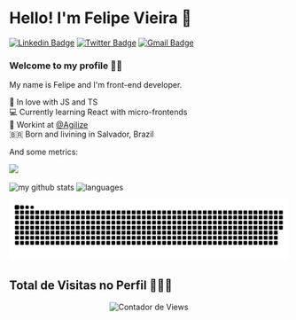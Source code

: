 # Hello! I'm Felipe Vieira 👋

[![Linkedin Badge](https://img.shields.io/badge/-LinkedIn-blue?style=flat-square&logo=Linkedin&logoColor=white&link=https://www.linkedin.com/in/felipe-vieira-a6983513a/)](https://www.linkedin.com/in/felipe-vieira-a6983513a/)
[![Twitter Badge](https://img.shields.io/badge/-Twitter-1ca0f1?style=flat-square&labelColor=1ca0f1&logo=twitter&logoColor=white&link=https://twitter.com/felipe_vlima)](https://twitter.com/felipe_vlima)
[![Gmail Badge](https://img.shields.io/badge/-Gmail-c14438?style=flat-square&logo=Gmail&logoColor=white&link=mailto:felipe.lima@agilize.com.br)](mailto:felipe.lima@agilize.com.br)

### Welcome to my profile :man_technologist:

My name is Felipe and I'm front-end developer.

 💙  In love with JS and TS<br>
 💻  Currently learning React with micro-frontends<br>
 👾  Workint at [@Agilize](https://www.agilize.com.br)<br>
 🇧🇷  Born and livining in Salvador, Brazil <br>

And some metrics:

<p align="start">
 <img src="https://github-profile-trophy.vercel.app/?username=felipevlima&column=7&theme=onedark"/>
</p>
<p align="start">
 <img src="https://github-readme-stats.vercel.app/api?username=felipevlima&show_icons=true&theme=tokyonight" alt="my github stats" width="420"/>&nbsp;<img src="https://github-readme-stats.vercel.app/api/top-langs/?username=felipevlima&layout=compact&theme=tokyonight" alt="languages" height="165">
</p>

![Snake animation](https://github.com/felipevlima/felipevlima/blob/output/github-contribution-grid-snake.svg)

<h2>Total de Visitas no Perfil 🕵🏾‍♂️</h2>
<p align="center">
   <img src="https://profile-counter.glitch.me/felipevlima/count.svg" alt="Contador de Views"> 
</p>
